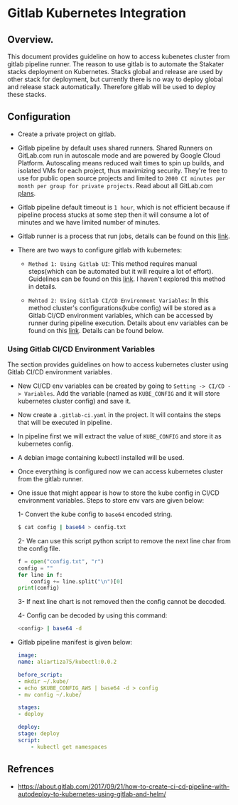 # Gitlab Kubernetes Integration

## Overview.

This document provides guideline on how to access kubenetes cluster from gitlab pipeline runner. The reason to use gitlab is to automate the Stakater
stacks deployment on Kubernetes. Stacks global and release are used by other stack for deployment, but currently there is no way to deploy global and release
stack automatically. Therefore gitlab will be used to deploy these stacks.

## Configuration 

* Create a private project on gitlab.

* Gitlab pipeline by default uses shared runners. Shared Runners on GitLab.com run in autoscale mode and are powered by Google Cloud Platform. Autoscaling means 
  reduced wait times to spin up builds, and isolated VMs for each project, thus maximizing security. They're free to use for public open source projects and 
  limited to `2000 CI minutes per month per group for private projects`. Read about all GitLab.com [plans](https://about.gitlab.com/pricing).

* Gitlab pipeline default timeout is `1 hour`, which is not efficient because if pipeline process stucks at some step then it will consume a lot of minutes and
  we have limited number of minutes.   

* Gitlab runner is a process that run jobs, details can be found on this [link](https://docs.gitlab.com/runner/).

* There are two ways to configure gitlab with kubernetes:
  
  - `Method 1: Using Gitlab UI`: This method requires manual steps(which can be automated but it will require a lot of effort). 
                                 Guidelines can be found on this [link](https://docs.gitlab.com/ee/user/project/clusters/index.html#adding-an-existing-kubernetes-cluster). I haven't explored this method in details.

  - `Mehtod 2: Using Gitlab CI/CD Environment Variables`: In this method cluster's configurations(kube config) will be stored as a Gitlab CI/CD environment variables, which can be accessed by runner during pipeline execution. Details about env variables can be found on this [link](https://docs.gitlab.com/ee/ci/variables/). Details can be found below.



### Using Gitlab CI/CD Environment Variables

The section provides guidelines on how to access kubernetes cluster using Gitlab CI/CD environment variables.

* New CI/CD env variables can be created by going to `Setting -> CI/CD -> Variables`. Add the variable (named as `KUBE_CONFIG` and it will store kubernetes cluster config) and save it. <add security aspects here>

* Now create a `.gitlab-ci.yaml` in the project. It will contains the steps that will be executed in pipeline.

* In pipeline first we will extract the value of `KUBE_CONFIG` and store it as kubernetes config.

* A debian image containing kubectl installed will be used.

* Once everything is configured now we can access kubernetes cluster from the gitlab runner.

* One issue that might appear is how to store the kube config in CI/CD environment variables. Steps to store env vars are given below:

    1- Convert the kube config to `base64` encoded string.
    
    ```bash
    $ cat config | base64 > config.txt
    ```
    
    2- We can use this script python script to remove the next line char from the config file.

    ```python
    f = open("config.txt", "r")
    config = ""
    for line in f:
        config += line.split("\n")[0]
    print(config)
    ```
    
    3- If next line chart is not removed then the config cannot be decoded.

    4- Config can be decoded by using this command:
    
    ```bash
    <config> | base64 -d 
    ```

*  Gitlab pipeline manifest is given below:

    ```yaml
    image:
    name: aliartiza75/kubectl:0.0.2

    before_script:
    - mkdir ~/.kube/
    - echo $KUBE_CONFIG_AWS | base64 -d > config
    - mv config ~/.kube/

    stages:
    - deploy

    deploy:
    stage: deploy
    script:
        - kubectl get namespaces
    ```

## Refrences

* https://about.gitlab.com/2017/09/21/how-to-create-ci-cd-pipeline-with-autodeploy-to-kubernetes-using-gitlab-and-helm/